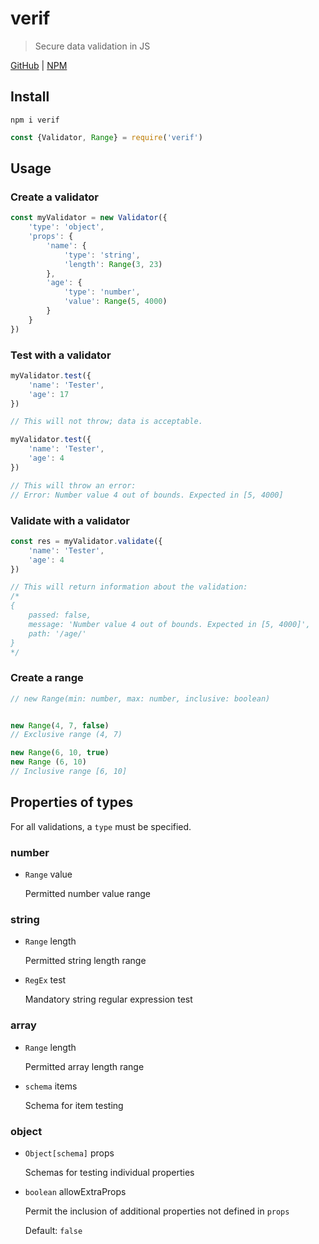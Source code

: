 # verif
> Secure data validation in JS

[GitHub](https://github.com/ethanent/verif) | [NPM](https://www.npmjs.com/package/verif)

## Install

```
npm i verif
```

```js
const {Validator, Range} = require('verif')
```

## Usage

### Create a validator

```js
const myValidator = new Validator({
	'type': 'object',
	'props': {
		'name': {
			'type': 'string',
			'length': Range(3, 23)
		},
		'age': {
			'type': 'number',
			'value': Range(5, 4000)
		}
	}
})
```

### Test with a validator

```js
myValidator.test({
	'name': 'Tester',
	'age': 17
})

// This will not throw; data is acceptable.
```

```js
myValidator.test({
	'name': 'Tester',
	'age': 4
})

// This will throw an error:
// Error: Number value 4 out of bounds. Expected in [5, 4000]
```

### Validate with a validator

```js
const res = myValidator.validate({
	'name': 'Tester',
	'age': 4
})

// This will return information about the validation:
/*
{
	passed: false,
	message: 'Number value 4 out of bounds. Expected in [5, 4000]',
	path: '/age/'
}
*/
```

### Create a range

```js
// new Range(min: number, max: number, inclusive: boolean)


new Range(4, 7, false)
// Exclusive range (4, 7)

new Range(6, 10, true)
new Range (6, 10)
// Inclusive range [6, 10]
```

## Properties of types

For all validations, a `type` must be specified.

### number

- `Range` value

	Permitted number value range

### string

- `Range` length

	Permitted string length range

- `RegEx` test

	Mandatory string regular expression test

### array

- `Range` length

	Permitted array length range

- `schema` items

	Schema for item testing

### object

- `Object[schema]` props

	Schemas for testing individual properties

- `boolean` allowExtraProps

	Permit the inclusion of additional properties not defined in `props`

	Default: `false`
